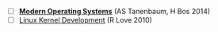 
- [ ] [**Modern Operating Systems**](https://www.amazon.com/Modern-Operating-Systems-Andrew-Tanenbaum/dp/013359162X) (AS Tanenbaum, H Bos 2014)
- [ ] [Linux Kernel Development](https://www.amazon.in/Linux-Kernel-Development-Developers-Library/dp/0672329468) (R Love 2010)
